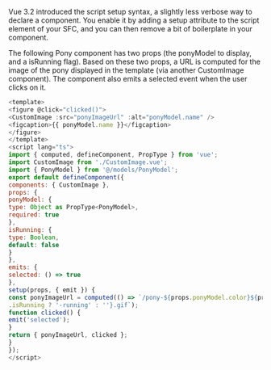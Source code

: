 Vue 3.2 introduced the script setup syntax, a slightly less verbose way to declare a component. You enable it by adding a setup attribute to the script element of your SFC, and you can then remove a bit of boilerplate in your component.

The following Pony component has two props (the ponyModel to display, and a isRunning flag). Based on these two props, a URL is computed for the image of the pony displayed in the template (via another CustomImage component). The component also emits a selected event when the user clicks on it.

```js
<template>
<figure @click="clicked()">
<CustomImage :src="ponyImageUrl" :alt="ponyModel.name" />
<figcaption>{{ ponyModel.name }}</figcaption>
</figure>
</template>
<script lang="ts">
import { computed, defineComponent, PropType } from 'vue';
import CustomImage from './CustomImage.vue';
import { PonyModel } from '@/models/PonyModel';
export default defineComponent({
components: { CustomImage },
props: {
ponyModel: {
type: Object as PropType<PonyModel>,
required: true
},
isRunning: {
type: Boolean,
default: false
}
},
emits: {
selected: () => true
},
setup(props, { emit }) {
const ponyImageUrl = computed(() => `/pony-${props.ponyModel.color}${props
.isRunning ? '-running' : ''}.gif`);
function clicked() {
emit('selected');
}
return { ponyImageUrl, clicked };
}
});
</script>
```


